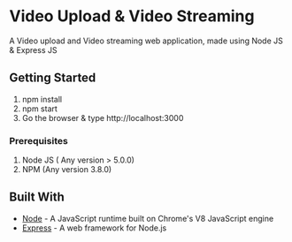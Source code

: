 # Video Upload & Video Streaming
A Video upload and Video streaming web application, made using Node JS &amp; Express JS
## Getting Started
1. npm install
2. npm start
3. Go the browser & type http://localhost:3000


### Prerequisites
1. Node JS ( Any version > 5.0.0)
2. NPM (Any version 3.8.0)

## Built With

* [Node](https://nodejs.org) - A JavaScript runtime built on Chrome's V8 JavaScript engine
* [Express](https://expressjs.com) - A web framework for Node.js
